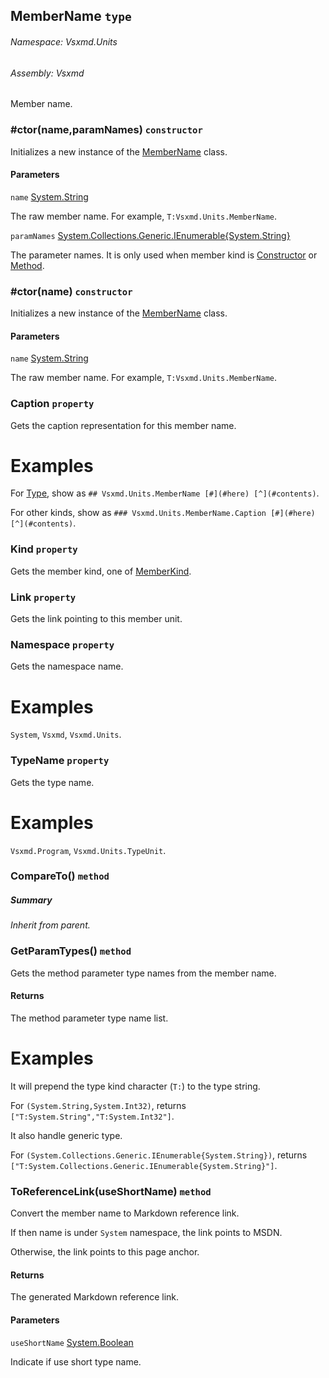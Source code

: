 <a name='T-Vsxmd-Units-MemberName'></a>
## MemberName `type`

###### Namespace:  Vsxmd.Units

###### Assembly:  Vsxmd

Member name.

<a name='M-Vsxmd-Units-MemberName-#ctor-System-String,System-Collections-Generic-IEnumerable{System-String}-'></a>
### #ctor(name,paramNames) `constructor`

Initializes a new instance of the [MemberName](/Vsxmd.Units.MemberName.md/#T-Vsxmd-Units-MemberName) class.

#### Parameters

`name`  [System.String](http://msdn.microsoft.com/query/dev14.query?appId=Dev14IDEF1&l=EN-US&k=k:System.String)  

The raw member name. For example, `T:Vsxmd.Units.MemberName`.

`paramNames`  [System.Collections.Generic.IEnumerable{System.String}](http://msdn.microsoft.com/query/dev14.query?appId=Dev14IDEF1&l=EN-US&k=k:System.Collections.Generic.IEnumerable)  

The parameter names. It is only used when member kind is [Constructor](/Vsxmd.Units.MemberKind.md/#F-Vsxmd-Units-MemberKind-Constructor) or [Method](/Vsxmd.Units.MemberKind.md/#F-Vsxmd-Units-MemberKind-Method).

<a name='M-Vsxmd-Units-MemberName-#ctor-System-String-'></a>
### #ctor(name) `constructor`

Initializes a new instance of the [MemberName](/Vsxmd.Units.MemberName.md/#T-Vsxmd-Units-MemberName) class.

#### Parameters

`name`  [System.String](http://msdn.microsoft.com/query/dev14.query?appId=Dev14IDEF1&l=EN-US&k=k:System.String)  

The raw member name. For example, `T:Vsxmd.Units.MemberName`.

<a name='P-Vsxmd-Units-MemberName-Caption'></a>
### Caption `property`

Gets the caption representation for this member name.

# Examples

For [Type](/Vsxmd.Units.MemberKind.md/#F-Vsxmd-Units-MemberKind-Type), show as `## Vsxmd.Units.MemberName [#](#here) [^](#contents)`.

For other kinds, show as `### Vsxmd.Units.MemberName.Caption [#](#here) [^](#contents)`.

<a name='P-Vsxmd-Units-MemberName-Kind'></a>
### Kind `property`

Gets the member kind, one of [MemberKind](/Vsxmd.Units.MemberKind.md/#T-Vsxmd-Units-MemberKind).

<a name='P-Vsxmd-Units-MemberName-Link'></a>
### Link `property`

Gets the link pointing to this member unit.

<a name='P-Vsxmd-Units-MemberName-Namespace'></a>
### Namespace `property`

Gets the namespace name.

# Examples

`System`, `Vsxmd`, `Vsxmd.Units`.

<a name='P-Vsxmd-Units-MemberName-TypeName'></a>
### TypeName `property`

Gets the type name.

# Examples

`Vsxmd.Program`, `Vsxmd.Units.TypeUnit`.

<a name='M-Vsxmd-Units-MemberName-CompareTo-Vsxmd-Units-MemberName-'></a>
### CompareTo() `method`

##### Summary

*Inherit from parent.*

<a name='M-Vsxmd-Units-MemberName-GetParamTypes'></a>
### GetParamTypes() `method`

Gets the method parameter type names from the member name.

#### Returns





The method parameter type name list.

# Examples

It will prepend the type kind character (`T:`) to the type string.

For `(System.String,System.Int32)`, returns `["T:System.String","T:System.Int32"]`.

It also handle generic type.

For `(System.Collections.Generic.IEnumerable{System.String})`, returns `["T:System.Collections.Generic.IEnumerable{System.String}"]`.

<a name='M-Vsxmd-Units-MemberName-ToReferenceLink-System-Boolean-'></a>
### ToReferenceLink(useShortName) `method`

Convert the member name to Markdown reference link.

If then name is under `System` namespace, the link points to MSDN.

Otherwise, the link points to this page anchor.

#### Returns





The generated Markdown reference link.

#### Parameters

`useShortName`  [System.Boolean](http://msdn.microsoft.com/query/dev14.query?appId=Dev14IDEF1&l=EN-US&k=k:System.Boolean)  

Indicate if use short type name.
